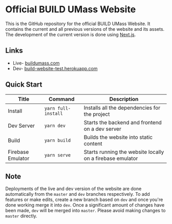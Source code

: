 # Official BUILD UMass Website

This is the GitHub repository for the official BUILD UMass Website. It contains the current and all previous versions of the website and its assets. The development of the current version is done using [Next.js](https://nextjs.org/).

## Links

- Live- [buildumass.com](buildumass.com)
- Dev- [build-website-test.herokuapp.com](https://build-website-test.herokuapp.com/)

## Quick Start

| Title             | Command             | Description                                               |
| ----------------- | ------------------- | --------------------------------------------------------- |
| Install           | `yarn full-install` | Installs all the dependencies for the project             |
| Dev Server        | `yarn dev`          | Starts the backend and frontend on a dev server           |
| Build             | `yarn build`        | Builds the website into static content                    |
| Firebase Emulator | `yarn serve`        | Starts running the website locally on a firebase emulator |

## Note

Deployments of the live and dev version of the website are done automatically from the `master` and `dev` branches respectively. To add features or make edits, create a new branch based on `dev` and once you're done working merge it into `dev`. Once a significant amount of changes have been made, `dev` will be merged into `master`. Please avoid making changes to `master` directly.
